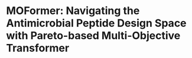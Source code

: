 # MOFormer: Navigating the Antimicrobial Peptide Design Space with Pareto-based Multi-Objective Transformer
